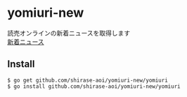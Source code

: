 # yomiuri-new
読売オンラインの新着ニュースを取得します  
[新着ニュース](http://www.yomiuri.co.jp/latestnews/)

## Install
```
$ go get github.com/shirase-aoi/yomiuri-new/yomiuri
$ go install github.com/shirase-aoi/yomiuri-new/yomiuri
```
